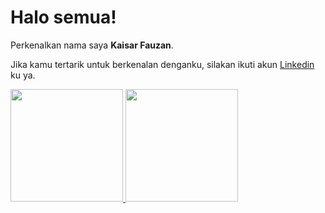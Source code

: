 
# Halo semua! 
Perkenalkan nama saya **Kaisar Fauzan**.

Jika kamu tertarik untuk berkenalan denganku, silakan ikuti akun [Linkedin](https://www.linkedin.com/in/kaisar-fauzan/) ku ya.
 
<p align="left">
<a href="https://github.com/gilangadhan">
  <img height="180em" src="https://github-readme-stats-eight-theta.vercel.app/api?username=KaisarF&show_icons=true&theme=algolia&include_all_commits=true&count_private=true"/>
  <img height="180em" src="https://github-readme-stats-eight-theta.vercel.app/api/top-langs/?username=KaisarF&layout=compact&langs_count=8&theme=algolia"/>
</a>
</p>
